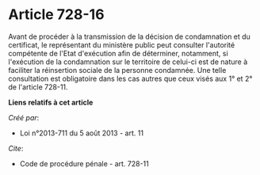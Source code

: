# Article 728-16

Avant de procéder à la transmission de la décision de condamnation et du certificat, le représentant du ministère public peut
consulter l'autorité compétente de l'Etat d'exécution afin de déterminer, notamment, si l'exécution de la condamnation sur le
territoire de celui-ci est de nature à faciliter la réinsertion sociale de la personne condamnée. Une telle consultation est
obligatoire dans les cas autres que ceux visés aux 1° et 2° de l'article 728-11.

**Liens relatifs à cet article**

_Créé par_:

  - Loi n°2013-711 du 5 août 2013 - art. 11

_Cite_:

  - Code de procédure pénale - art. 728-11
